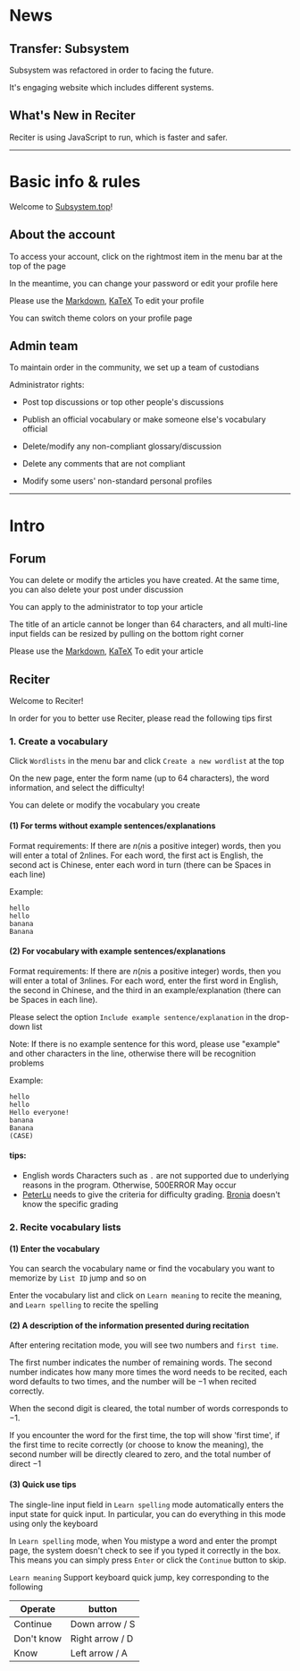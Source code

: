 # News
## Transfer: Subsystem

Subsystem was refactored in order to facing the future.

It's engaging website which includes different systems.

## What's New in Reciter
Reciter is using JavaScript to run, which is faster and safer.

--------
# Basic info & rules
Welcome to [Subsystem.top](https://subsystem.top)!
## About the account
To access your account, click on the rightmost item in the menu bar at the top of the page

In the meantime, you can change your password or edit your profile here

Please use the [Markdown](https://help.luogu.com.cn/rules/academic/handbook/markdown), 
[KaTeX](https://katex.org/docs/supported.html) To edit your profile

You can switch theme colors on your profile page

## Admin team
To maintain order in the community, we set up a team of custodians

Administrator rights:

- Post top discussions or top other people's discussions

- Publish an official vocabulary or make someone else's vocabulary official

- Delete/modify any non-compliant glossary/discussion

- Delete any comments that are not compliant

- Modify some users' non-standard personal profiles

-----
# Intro

## Forum
You can delete or modify the articles you have created. At the same time, you can also delete your post under discussion

You can apply to the administrator to top your article

The title of an article cannot be longer than 64 characters, and all multi-line input fields can be resized by pulling on the bottom right corner

Please use the 
[Markdown](https://help.luogu.com.cn/rules/academic/handbook/markdown), 
[KaTeX](https://katex.org/docs/supported.html) To edit your article

## Reciter
Welcome to Reciter!

In order for you to better use Reciter, please read the following tips first

### 1. Create a vocabulary

Click `Wordlists` in the menu bar and click `Create a new wordlist` at the top

On the new page, enter the form name (up to $64$ characters), the word information, and select the difficulty!

You can delete or modify the vocabulary you create

#### (1) For terms without example sentences/explanations
Format requirements: If there are $n$($n$is a positive integer) words, then you will enter a total of $2n$lines. For each word, the first act is English, the second act is Chinese, enter each word in turn (there can be Spaces in each line)

Example:
```
hello
hello
banana
Banana
```

#### (2) For vocabulary with example sentences/explanations

Format requirements: If there are $n$($n$is a positive integer) words, then you will enter a total of $3n$lines. For each word, enter the first word in English, the second in Chinese, and the third in an example/explanation (there can be Spaces in each line).

Please select the option `Include example sentence/explanation` in the drop-down list

Note: If there is no example sentence for this word, please use "example" and other characters in the line, otherwise there will be recognition problems

Example:

```
hello
hello
Hello everyone!
banana
Banana
(CASE)
```

#### tips:
- English words Characters such as `.` are not supported due to underlying reasons in the program. Otherwise, 500ERROR May occur
- [PeterLu](https://subsystem.top/profile?username=PeterLu) needs to give the criteria for difficulty grading. [Bronia](https://subsystem.top/profile?username=Bronia) doesn't know the specific grading

### 2. Recite vocabulary lists
#### (1) Enter the vocabulary
You can search the vocabulary name or find the vocabulary you want to memorize by `List ID` jump and so on

Enter the vocabulary list and click on `Learn meaning` to recite the meaning, and `Learn spelling` to recite the spelling

#### (2) A description of the information presented during recitation

After entering recitation mode, you will see two numbers and `first time`.

The first number indicates the number of remaining words. The second number indicates how many more times the word needs to be recited, each word defaults to two times, and the number will be $-1$ when recited correctly.

When the second digit is cleared, the total number of words corresponds to $-1$.

If you encounter the word for the first time, the top will show 'first time', if the first time to recite correctly (or choose to know the meaning), the second number will be directly cleared to zero, and the total number of direct $-1$

#### (3) Quick use tips

The single-line input field in `Learn spelling` mode automatically enters the input state for quick input. In particular, you can do everything in this mode using only the keyboard

In `Learn spelling` mode, when You mistype a word and enter the prompt page, the system doesn't check to see if you typed it correctly in the box. This means you can simply press `Enter` or click the `Continue` button to skip.

`Learn meaning` Support keyboard quick jump, key corresponding to the following

Operate | button
-|-
Continue|Down arrow / S
Don't know|Right arrow / D
Know|Left arrow / A
